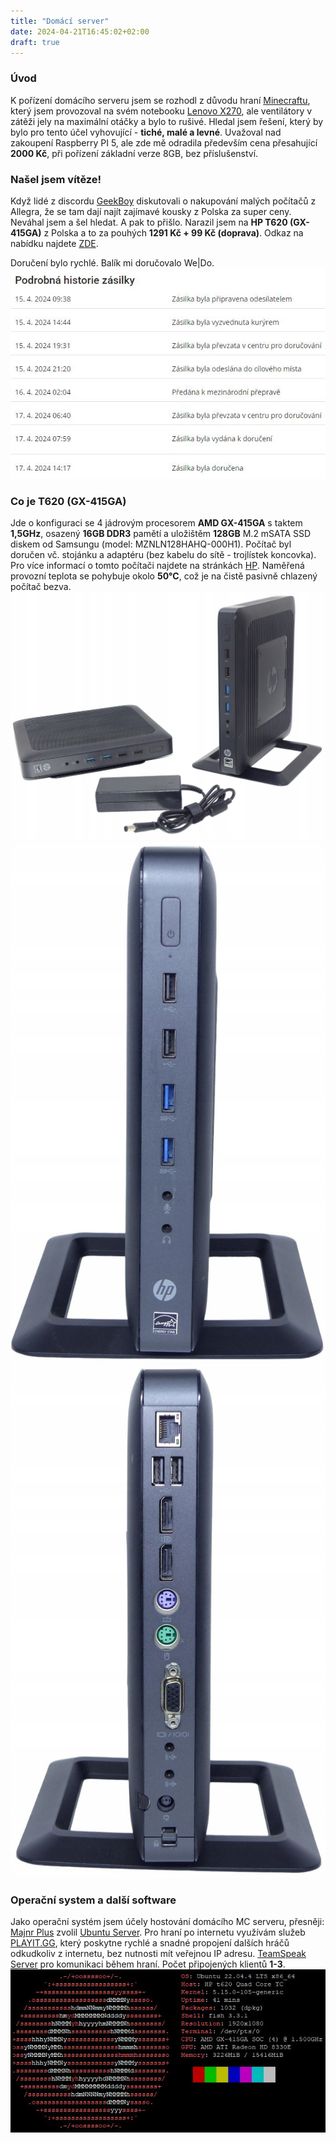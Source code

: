 ```yaml
---
title: "Domácí server"
date: 2024-04-21T16:45:02+02:00
draft: true
---
```


### Úvod
K pořízení domácího serveru jsem se rozhodl z důvodu hraní [Minecraftu](https://www.minecraft.net/), který jsem provozoval na svém notebooku [Lenovo X270](/vybaveni/notebook/), ale ventilátory v zátěži jely na maximální otáčky a bylo to rušivé. Hledal jsem řešení, který by bylo pro tento účel vyhovující - **tiché, malé a levné**. Uvažoval nad zakoupení Raspberry PI 5, ale zde mě odradila především cena přesahující **2000 Kč**, při pořízení základní verze 8GB, bez příslušenství.

### Našel jsem vítěze!
Když lidé z discordu [GeekBoy](/zajimavosti/geekboy/) diskutovali o nakupování malých počítačů z Allegra, že se tam dají najít zajímavé kousky z Polska za super ceny. Neváhal jsem a šel hledat. A pak to přišlo. Narazil jsem na **HP T620 (GX-415GA)** z Polska a to za pouhých **1291 Kč + 99 Kč (doprava)**. Odkaz na nabídku najdete [ZDE](https://allegro.cz/nabidka/mini-pc-terminal-hp-t620-amd-gx-415ga-4x-cpu-16gb-128gb-ssd-vyprodej-15111538507).

Doručení bylo rychlé. Balík mi doručovalo We|Do.
![full](status.jpg)

### Co je T620 (GX-415GA)
Jde o konfiguraci se 4 jádrovým procesorem **AMD GX-415GA** s taktem **1,5GHz**, osazený **16GB DDR3** pamětí a uložištěm **128GB** M.2 mSATA SSD diskem od Samsungu (model: MZNLN128HAHQ-000H1). Počítač byl doručen vč. stojánku a adaptéru (bez kabelu do sítě - trojlístek koncovka). Pro více informací o tomto počítači najdete na stránkách [HP](https://support.hp.com/us-en/document/c04017240). Naměřená provozní teplota se pohybuje okolo **50°C**, což je na čistě pasivně chlazený počítač bezva.
![full](1.jpg)
![full](2.jpg)
![full](3.jpg)

### Operační system a další software
Jako operační systém jsem účely hostování domácího MC serveru, přesněji: [Majnr Plus](https://www.curseforge.com/minecraft/modpacks/majnr-plus) zvolil [Ubuntu Server](https://ubuntu.com/download/server). Pro hraní po internetu využívám služeb [PLAYIT.GG](https://playit.gg/), který poskytne rychlé a snadné propojení dalších hráčů odkudkoliv z internetu, bez nutnosti mít veřejnou IP adresu. [TeamSpeak Server](https://teamspeak.com/) pro komunikaci během hraní. Počet připojených klientů **1-3**.
![full](specs.jpg)